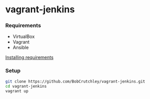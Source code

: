 # vagrant-jenkins

### Requirements
- VirtualBox
- Vagrant
- Ansible

[Installing requirements](/docs/prerequisites.md)

### Setup
```bash
git clone https://github.com/BobCrutchley/vagrant-jenkins.git
cd vagrant-jenkins
vagrant up
```
